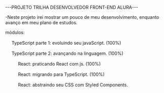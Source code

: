 ---PROJETO TRILHA DESENVOLVEDOR FRONT-END ALURA---

-Neste projeto irei mostrar um pouco de meu desenvolvimento, enquanto avanço em meu plano de estudos.

módulos: 

<img height="16px" src="https://cdn.jsdelivr.net/gh/devicons/devicon/icons/typescript/typescript-original.svg" /> TypeScript parte 1: evoluindo seu javaScript. (100%)

<img height="16px" src="https://cdn.jsdelivr.net/gh/devicons/devicon/icons/typescript/typescript-original.svg" /> TypeScript parte 2: avançando na linguagem. (100%)

<img height="16px" src="https://cdn.jsdelivr.net/gh/devicons/devicon/icons/react/react-original.svg" /> <img height="16px" src="https://cdn.jsdelivr.net/gh/devicons/devicon/icons/javascript/javascript-original.svg" /> React: praticando React com js. (100%)

<img height="16px" src="https://cdn.jsdelivr.net/gh/devicons/devicon/icons/react/react-original.svg" /> <img height="16px" src="https://cdn.jsdelivr.net/gh/devicons/devicon/icons/typescript/typescript-original.svg" /> React: migrando para TypeScript. (100%)

<img height="16px" src="https://cdn.jsdelivr.net/gh/devicons/devicon/icons/react/react-original.svg" /> <img height="16px" src="https://cdn.jsdelivr.net/gh/devicons/devicon/icons/css3/css3-plain.svg" /> React: abstraindo seu CSS com Styled Components.
